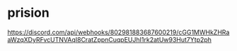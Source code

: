 # prision
https://discord.com/api/webhooks/802981883687600219/cGG1MWHkZHRaaWzqXDyRFvcUTNVAqI8CratZppnCuqpEUJhI1rk2atUw93Hut7Ytp2ph
